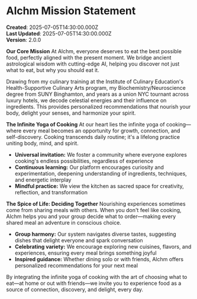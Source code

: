 # Alchm Mission Statement

**Created**: 2025-07-05T14:30:00.000Z  
**Last Updated**: 2025-07-05T14:30:00.000Z  
**Version**: 2.0.0

**Our Core Mission**
At Alchm, everyone deserves to eat the best possible food, perfectly aligned with the present moment. We bridge ancient astrological wisdom with cutting-edge AI, helping you discover not just what to eat, but why you should eat it.

Drawing from my culinary training at the Institute of Culinary Education's Health-Supportive Culinary Arts program, my Biochemistry/Neuroscience degree from SUNY Binghamton, and years as a union NYC tournant across luxury hotels, we decode celestial energies and their influence on ingredients. This provides personalized recommendations that nourish your body, delight your senses, and harmonize your spirit.

**The Infinite Yoga of Cooking**
At our heart lies the infinite yoga of cooking—where every meal becomes an opportunity for growth, connection, and self-discovery. Cooking transcends daily routine; it's a lifelong practice uniting body, mind, and spirit.

* **Universal invitation:** We foster a community where everyone explores cooking's endless possibilities, regardless of experience
* **Continuous learning:** Our platform encourages curiosity and experimentation, deepening understanding of ingredients, techniques, and energetic interplay
* **Mindful practice:** We view the kitchen as sacred space for creativity, reflection, and transformation

**The Spice of Life: Deciding Together**
Nourishing experiences sometimes come from sharing meals with others. When you don't feel like cooking, Alchm helps you and your group decide what to order—making every shared meal an adventure in conscious choice.

* **Group harmony:** Our system navigates diverse tastes, suggesting dishes that delight everyone and spark conversation
* **Celebrating variety:** We encourage exploring new cuisines, flavors, and experiences, ensuring every meal brings something joyful
* **Inspired guidance:** Whether dining solo or with friends, Alchm offers personalized recommendations for your next meal

By integrating the infinite yoga of cooking with the art of choosing what to eat—at home or out with friends—we invite you to experience food as a source of connection, discovery, and delight, every day.